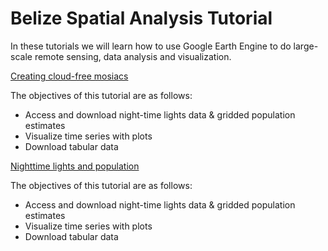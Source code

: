 # Belize Spatial Analysis Tutorial

In these tutorials we will learn how to use Google Earth Engine to do large-scale remote sensing, data analysis and visualization. 

[Creating cloud-free mosiacs](https://nbviewer.jupyter.org/github/mmann1123/Belize_GEE_R_Tutorial/blob/master/Tutorials/Google_Earth_Engine_Tutorial-Cloud-Free_Composites.ipynb)

The objectives of this tutorial are as follows:
- Access and download night-time lights data & gridded population estimates
- Visualize time series with plots
- Download tabular data


[Nighttime lights and population](https://nbviewer.jupyter.org/github/mmann1123/Belize_GEE_R_Tutorial/blob/master/Tutorials/Google_Earth_Engine_Tutorial-Nighttime_lights_Population.ipynb)

The objectives of this tutorial are as follows:
- Access and download night-time lights data & gridded population estimates
- Visualize time series with plots
- Download tabular data

